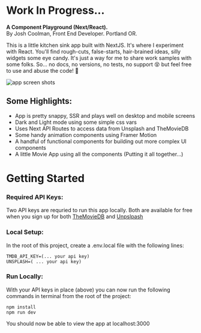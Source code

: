 # **Work In Progress...**  

**A Component Playground (Next/React).**  
By Josh Coolman, Front End Developer. Portland OR.

 This is a little kitchen sink app built with NextJS. It's where I experiment with React. You'll find rough-cuts, false-starts, hair-brained ideas, silly widgets some eye candy. It's just a way for me to share work samples with some folks. So... no docs, no versions, no tests, no support :dizzy_face: but feel free to use and abuse the code! :rocket:

![app screen shots](https://firebasestorage.googleapis.com/v0/b/images-aae96.appspot.com/o/WorkInProgress.jpg?alt=media&token=c82ab6eb-287a-4d09-a9dc-245d54547321)

## Some Highlights:
- App is pretty snappy, SSR and plays well on desktop and mobile screens
- Dark and Light mode using some simple css vars
- Uses Next API Routes to access data from Unsplash and TheMovieDB
- Some handy animation components using Framer Motion
- A handful of functional components for building out more complex UI components
- A little Movie App using all the components (Putting it all together...)


# Getting Started
### Required API Keys:
Two API keys are requried to run this app locally. Both are available for free when you sign up for both [TheMovieDB](https://www.themoviedb.org/) and [Unpslpash](https://unsplash.com/)

### Local Setup:

In the root of this project, create a .env.local file with the following lines:
```
TMDB_API_KEY=(... your api key)
UNSPLASH=( ... your api key)
```

### Run Locally:
With your API keys in place (above) you can now run the following commands in terminal from the root of the project:
```
npm install
npm run dev
```

You should now be able to view the app at localhost:3000



